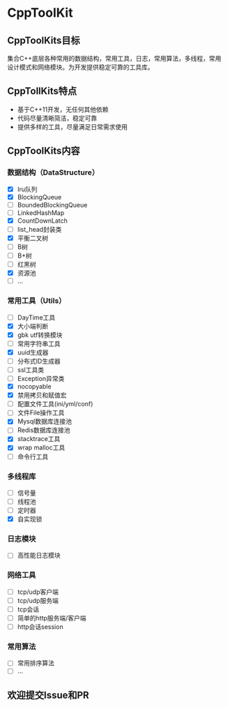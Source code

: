 # CppToolKit

## CppToolKits目标
集合C++底层各种常用的数据结构，常用工具，日志，常用算法，多线程，常用设计模式和网络模块。为开发提供稳定可靠的工具库。

## CppTollKits特点
- 基于C++11开发，无任何其他依赖
- 代码尽量清晰简洁，稳定可靠
- 提供多样的工具，尽量满足日常需求使用
## CppToolKits内容
### 数据结构（DataStructure）
- [x] lru队列
- [x] BlockingQueue
- [ ] BoundedBlockingQueue
- [ ] LinkedHashMap
- [x] CountDownLatch
- [ ] list_head封装类
- [x] 平衡二叉树
- [ ] B树
- [ ] B+树
- [ ] 红黑树
- [x] 资源池
- [ ] ...
### 常用工具（Utils）
- [ ] DayTime工具
- [x] 大小端判断
- [x] gbk utf转换模块
- [ ] 常用字符串工具
- [x] uuid生成器
- [ ] 分布式ID生成器
- [ ] ssl工具类
- [ ] Exception异常类
- [x] nocopyable
- [x] 禁用拷贝和赋值宏
- [ ] 配置文件工具(ini/yml/conf)
- [ ] 文件File操作工具
- [x] Mysql数据库连接池
- [ ] Redis数据库连接池
- [x] stacktrace工具
- [x] wrap malloc工具
- [ ] 命令行工具
### 多线程库
- [ ] 信号量
- [ ] 线程池
- [ ] 定时器
- [x] 自实现锁
### 日志模块
- [ ] 高性能日志模块
### 网络工具
- [ ] tcp/udp客户端
- [ ] tcp/udp服务端
- [ ] tcp会话
- [ ] 简单的http服务端/客户端
- [ ] http会话session
### 常用算法
- [ ] 常用排序算法
- [ ] ...

## 欢迎提交Issue和PR